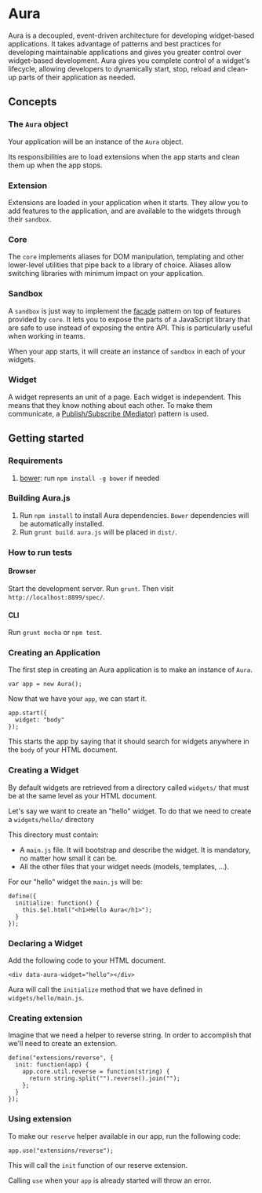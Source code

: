 # Aura

Aura is a decoupled, event-driven architecture for developing widget-based applications. It takes advantage of patterns and best practices for developing maintainable applications and gives you greater control over widget-based development. Aura gives you complete control of a widget's lifecycle, allowing developers to dynamically start, stop, reload and clean-up parts of their application as needed.

## Concepts

### The `Aura` object

Your application will be an instance of the `Aura` object.

Its responsibilities are to load extensions when the app starts and clean them up when the app stops.

### Extension

Extensions are loaded in your application when it starts. They allow you to add features to the application, and are available to the widgets through their `sandbox`.

### Core

The `core` implements aliases for DOM manipulation, templating and other lower-level utilities that pipe back to a library of choice. Aliases allow switching libraries with minimum impact on your application.

### Sandbox

A `sandbox` is just way to implement the [facade](http://addyosmani.com/resources/essentialjsdesignpatterns/book/#facadepatternjavascript) pattern on top of features provided by `core`. It lets you to expose the parts of a JavaScript library that are safe to use instead of exposing the entire API. This is particularly useful when working in teams.

When your app starts, it will create an instance of `sandbox` in each of your widgets.

### Widget

A widget represents an unit of a page. Each widget is independent.
This means that they know nothing about each other. To make them communicate, a [Publish/Subscribe (Mediator)](http://addyosmani.com/resources/essentialjsdesignpatterns/book/#mediatorpatternjavascript) pattern is used.


## Getting started

### Requirements

1. [bower](http://twitter.github.com/bower/): run `npm install -g bower` if needed

### Building Aura.js

1. Run `npm install` to install Aura dependencies. `Bower` dependencies will be automatically installed.
2. Run `grunt build`. `aura.js` will be placed in `dist/`.

### How to run tests

#### Browser

Start the development server. Run `grunt`. Then visit `http://localhost:8899/spec/`.

#### CLI

Run `grunt mocha` or `npm test`.

### Creating an Application

The first step in creating an Aura application is to make an instance of `Aura`.

    var app = new Aura();

Now that we have your `app`, we can start it.

	app.start({
	  widget: "body"
	});

This starts the app by saying that it should search for widgets anywhere in the `body` of your HTML document.

### Creating a Widget

By default widgets are retrieved from a directory called `widgets/` that must be at the same level as your HTML document.

Let's say we want to create an "hello" widget. To do that we need to create a `widgets/hello/` directory

This directory must contain:

- A `main.js` file. It will bootstrap and describe the widget. It is mandatory, no matter how small it can be.
- All the other files that your widget needs (models, templates, …).

For our "hello" widget the `main.js` will be:

    define({
      initialize: function() {
        this.$el.html("<h1>Hello Aura</h1>");
      }
    });

### Declaring a Widget

Add the following code to your HTML document.

    <div data-aura-widget="hello"></div>

Aura will call the `initialize` method that we have defined in `widgets/hello/main.js`.

### Creating extension

Imagine that we need a helper to reverse string. In order to accomplish that we'll need to create an extension.

    define("extensions/reverse", {
      init: function(app) {
        app.core.util.reverse = function(string) {
          return string.split("").reverse().join("");
        };
      }
    });

### Using extension

To make our `reserve` helper available in our app, run the following code:

    app.use("extensions/reverse");

This will call the `init` function of our reserve extension.

Calling `use` when your `app` is already started will throw an error.

